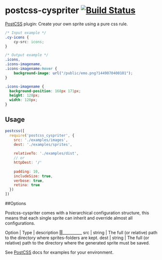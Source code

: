 # postcss-cyspriter [![Build Status][ci-img]][ci]

[PostCSS] plugin: Create your own sprite using a pure css rule.

[PostCSS]: https://github.com/postcss/postcss
[ci-img]:  https://travis-ci.org/GITHUB_NAME/PLUGIN_NAME.svg
[ci]:      https://travis-ci.org/GITHUB_NAME/PLUGIN_NAME

```css
/* Input example */
.cy-icons {
    cy-src: icons;
}
```

```css
/* Output example */
.icons,
.icons-imagename,
.icons-imagename:hover {
    background-image: url("/public/emo.png?1449070400101");
}

.icons-imagename {
  background-position: 168px 171px;
  height: 128px;
  width: 128px;
}
```

## Usage

```js
postcss([ 
  require('postcss_cyspriter', {
    src: './examples/images',
    dest: './examples/sprites',
    
    relativeTo: './examples/dist',
    // or
    httpDest: '/'
    
    padding: 10, 
    includeSize: true,
    verbose: true,
    retina: true
  }) 
])
```

##Options

Postcss-cyspriter comes with a hierarchical configuration structure, this means that each single sprite can inherit and override almost all configurations.

Option      | Type     | description
____________|__________|____________
src         | string   | The full (or relative) path to the directory where sprites-folders are kept.
dest        | string   | The full (or relative) path to the directory where the generated sprite must be saved.


See [PostCSS] docs for examples for your environment.
